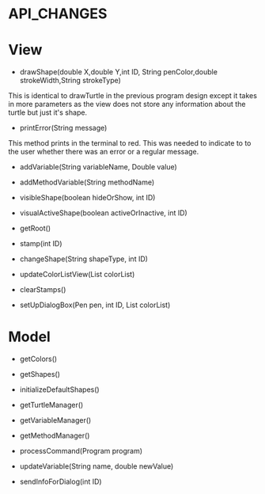 API_CHANGES
===========

View
====
* drawShape(double X,double Y,int ID, String penColor,double strokeWidth,String strokeType)

This is identical to drawTurtle in the previous program design except it takes in more parameters as the view does not store any information about the turtle but just it's shape.


* printError(String message)

This method prints in the terminal to red. This was needed to indicate to to the user whether there was an error or a regular message.


* addVariable(String variableName, Double value)

* addMethodVariable(String methodName)

* visibleShape(boolean hideOrShow, int ID)

* visualActiveShape(boolean activeOrInactive, int ID)

* getRoot()

* stamp(int ID)

* changeShape(String shapeType, int ID)

* updateColorListView(List<String> colorList)

* clearStamps()

* setUpDialogBox(Pen pen, int ID, List<String> colorList)

Model
=====

* getColors()

* getShapes()

* initializeDefaultShapes()

* getTurtleManager()

* getVariableManager()

* getMethodManager()

* processCommand(Program program)

* updateVariable(String name, double newValue)

* sendInfoForDialog(int ID)